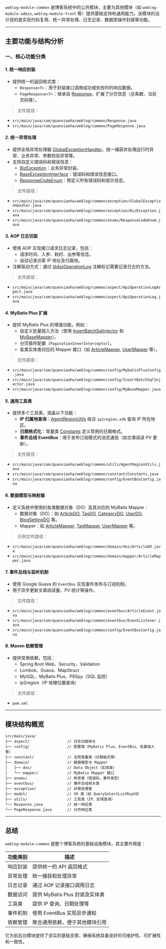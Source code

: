 `weblog-module-common` 是博客系统中的公共模块，主要为其他模块（如 `weblog-module-admin`, `weblog-module-front` 等）提供基础支持和通用能力。该模块的设计目的是实现代码复用、统一异常处理、日志记录、数据库操作封装等功能。

---

## 主要功能与结构分析

### 一、核心功能分类

#### 1. **统一响应封装**
- 提供统一的返回格式类：
    - `Response<T>`：用于封装接口调用成功或失败时的响应数据。
    - `PageResponse<T>`：继承自 [Response](file://D:\Code\Project\WeBlog\weblog-springboot\weblog-module-common\src\main\java\com\quanxiaoha\weblog\common\Response.java#L15-L71)，扩展了分页信息（总条数、当前页码等）。

> 文件路径：
- `src/main/java/com/quanxiaoha/weblog/common/Response.java`
- `src/main/java/com/quanxiaoha/weblog/common/PageResponse.java`

#### 2. **统一异常处理**
- 提供全局异常处理器 [GlobalExceptionHandler](file://D:\Code\Project\WeBlog\weblog-springboot\weblog-module-common\src\main\java\com\quanxiaoha\weblog\common\exception\GlobalExceptionHandler.java#L25-L98)，统一捕获并处理运行时异常、业务异常、参数校验异常等。
- 支持自定义错误码和错误信息：
    - [BizException](file://D:\Code\Project\WeBlog\weblog-springboot\weblog-module-common\src\main\java\com\quanxiaoha\weblog\common\exception\BizException.java#L11-L24)：业务异常封装。
    - [BaseExceptionInterface](file://D:\Code\Project\WeBlog\weblog-springboot\weblog-module-common\src\main\java\com\quanxiaoha\weblog\common\exception\BaseExceptionInterface.java#L8-L14)：错误码和错误信息接口。
    - [ResponseCodeEnum](file://D:\Code\Project\WeBlog\weblog-springboot\weblog-module-common\src\main\java\com\quanxiaoha\weblog\common\enums\ResponseCodeEnum.java#L12-L41)：预定义所有错误码和提示信息。

> 文件路径：
- `src/main/java/com/quanxiaoha/weblog/common/exception/GlobalExceptionHandler.java`
- `src/main/java/com/quanxiaoha/weblog/common/exception/BizException.java`
- `src/main/java/com/quanxiaoha/weblog/common/enums/ResponseCodeEnum.java`

#### 3. **AOP 日志切面**
- 使用 AOP 实现接口请求日志记录，包括：
    - 请求时间、入参、耗时、出参等信息。
    - 自动记录访客 IP 地址及归属地。
- 注解驱动方式：通过 [@ApiOperationLog](file://D:\Code\Project\WeBlog\weblog-springboot\weblog-module-common\src\main\java\com\quanxiaoha\weblog\common\aspect\ApiOperationLog.java#L4-L15) 注解标记需要记录日志的方法。

> 文件路径：
- `src/main/java/com/quanxiaoha/weblog/common/aspect/ApiOperationLogAspect.java`
- `src/main/java/com/quanxiaoha/weblog/common/aspect/ApiOperationLog.java`

#### 4. **MyBatis Plus 扩展**
- 提供 MyBatis Plus 的增强功能，例如：
    - 自定义批量插入方法（使用 [InsertBatchSqlInjector](file://D:\Code\Project\WeBlog\weblog-springboot\weblog-module-common\src\main\java\com\quanxiaoha\weblog\common\config\InsertBatchSqlInjector.java#L15-L25) 和 [MyBaseMapper](file://D:\Code\Project\WeBlog\weblog-springboot\weblog-module-common\src\main\java\com\quanxiaoha\weblog\common\config\MyBaseMapper.java#L13-L18)）。
    - 分页插件配置（`PaginationInnerInterceptor`）。
    - 各类实体类对应的 Mapper 接口（如 [ArticleMapper](file://D:\Code\Project\WeBlog\weblog-springboot\weblog-module-common\src\main\java\com\quanxiaoha\weblog\common\domain\mapper\ArticleMapper.java#L10-L18), [UserMapper](file://D:\Code\Project\WeBlog\weblog-springboot\weblog-module-common\src\main\java\com\quanxiaoha\weblog\common\domain\mapper\UserMapper.java#L6-L7) 等）。

> 文件路径：
- `src/main/java/com/quanxiaoha/weblog/common/config/MybatisPlusConfig.java`
- `src/main/java/com/quanxiaoha/weblog/common/config/InsertBatchSqlInjector.java`
- `src/main/java/com/quanxiaoha/weblog/common/config/MyBaseMapper.java`

#### 5. **通用工具类**
- 提供多个工具类，涵盖以下功能：
    - **IP 归属地查询**：[AgentRegionUtils](file://D:\Code\Project\WeBlog\weblog-springboot\weblog-module-common\src\main\java\com\quanxiaoha\weblog\common\utils\AgentRegionUtils.java#L21-L106) 结合 `ip2region.xdb` 查询 IP 所在地区。
    - **日期格式化**：常量类 [Constants](file://D:\Code\Project\WeBlog\weblog-springboot\weblog-module-common\src\main\java\com\quanxiaoha\weblog\common\constant\Constants.java#L12-L19) 定义常用的日期格式。
    - **事件总线 EventBus**：用于发布订阅模式的消息通信（如文章阅读 PV 更新）。

> 文件路径：
- `src/main/java/com/quanxiaoha/weblog/common/utils/AgentRegionUtils.java`
- `src/main/java/com/quanxiaoha/weblog/common/constant/Constants.java`
- `src/main/java/com/quanxiaoha/weblog/common/config/EventBusConfig.java`

#### 6. **数据模型与映射器**
- 定义系统中使用的各类数据对象（DO）及其对应的 MyBatis Mapper：
    - 数据对象（DO）：如 [ArticleDO](file://D:\Code\Project\WeBlog\weblog-springboot\weblog-module-common\src\main\java\com\quanxiaoha\weblog\common\domain\dos\ArticleDO.java#L11-L24), [TagDO](file://D:\Code\Project\WeBlog\weblog-springboot\weblog-module-common\src\main\java\com\quanxiaoha\weblog\common\domain\dos\TagDO.java#L10-L20), [CategoryDO](file://D:\Code\Project\WeBlog\weblog-springboot\weblog-module-common\src\main\java\com\quanxiaoha\weblog\common\domain\dos\CategoryDO.java#L10-L20), [UserDO](file://D:\Code\Project\WeBlog\weblog-springboot\weblog-module-common\src\main\java\com\quanxiaoha\weblog\common\domain\dos\UserDO.java#L10-L21), [BlogSettingDO](file://D:\Code\Project\WeBlog\weblog-springboot\weblog-module-common\src\main\java\com\quanxiaoha\weblog\common\domain\dos\BlogSettingDO.java#L10-L24) 等。
    - Mapper：如 [ArticleMapper](file://D:\Code\Project\WeBlog\weblog-springboot\weblog-module-common\src\main\java\com\quanxiaoha\weblog\common\domain\mapper\ArticleMapper.java#L10-L18), [TagMapper](file://D:\Code\Project\WeBlog\weblog-springboot\weblog-module-common\src\main\java\com\quanxiaoha\weblog\common\domain\mapper\TagMapper.java#L5-L6), [UserMapper](file://D:\Code\Project\WeBlog\weblog-springboot\weblog-module-common\src\main\java\com\quanxiaoha\weblog\common\domain\mapper\UserMapper.java#L6-L7) 等。

> 示例文件路径：
- `src/main/java/com/quanxiaoha/weblog/common/domain/dos/ArticleDO.java`
- `src/main/java/com/quanxiaoha/weblog/common/domain/mapper/ArticleMapper.java`

#### 7. **事件总线与监听机制**
- 使用 Google Guava 的 `EventBus` 实现事件发布与订阅机制。
- 用于异步更新文章阅读量、PV 统计等操作。

> 文件路径：
- `src/main/java/com/quanxiaoha/weblog/common/eventbus/ArticleEvent.java`
- `src/main/java/com/quanxiaoha/weblog/common/eventbus/EventListener.java`
- `src/main/java/com/quanxiaoha/weblog/common/config/EventBusConfig.java`

#### 8. **Maven 依赖管理**
- 提供常用依赖，包括：
    - Spring Boot Web、Security、Validation
    - Lombok、Guava、MapStruct
    - MySQL、MyBatis Plus、P6Spy（SQL 监控）
    - ip2region（IP 地理位置查询）

> 文件路径：
- `pom.xml`

---

## 模块结构概览

```
src/main/java/
├── aspect/                 // 日志切面相关
├── config/                 // 配置类（MyBatis Plus、EventBus、批量插入等）
├── constant/               // 全局常量类（日期格式等）
├── domain/                 // 数据模型与 Mapper
│   ├── dos/                // Data Object（实体类）
│   └── mapper/             // MyBatis Mapper 接口
├── enums/                  // 枚举类（错误码、事件类型）
├── eventbus/               // 事件总线相关类
├── exception/              // 异常处理类
├── model/                  // VO 类（如 QuerySelectListRspVO）
├── utils/                  // 工具类（IP、区域查询）
└── Response.java           // 统一响应类
└── PageResponse.java       // 分页响应类
```


---

## 总结

`weblog-module-common` 是整个博客系统的基础设施模块，其主要作用是：

| 功能类别 | 描述 |
|----------|------|
| 响应封装 | 提供统一的 API 返回格式 |
| 异常处理 | 统一捕获和处理异常 |
| 日志记录 | 通过 AOP 记录接口调用日志 |
| 数据访问 | 提供 MyBatis Plus 封装及实体类 |
| 工具类 | 提供 IP 查询、日期处理等 |
| 事件机制 | 使用 EventBus 实现异步通知 |
| 依赖管理 | 聚合通用依赖，便于其他模块引用 |

它为前后台模块提供了坚实的基础支撑，确保系统具备良好的可维护性、可扩展性和一致性。
